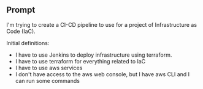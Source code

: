 ## Prompt

I'm trying to create a CI-CD pipeline to use for a project of Infrastructure as Code (IaC).

Initial definitions:
- I have to use Jenkins to deploy infrastructure using terraform.
- I have to use terraform for everything related to IaC
- I have to use aws services
- I don't have access to the aws web console, but I have aws CLI and I can run some commands